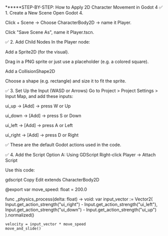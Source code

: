 ******STEP-BY-STEP: How to Apply 2D Character Movement in Godot 4
✅ 1. Create a New Scene
Open Godot 4.

Click + Scene → Choose CharacterBody2D → name it Player.

Click "Save Scene As", name it Player.tscn.

✅ 2. Add Child Nodes
In the Player node:

Add a Sprite2D (for the visual).

Drag in a PNG sprite or just use a placeholder (e.g. a colored square).

Add a CollisionShape2D

Choose a shape (e.g. rectangle) and size it to fit the sprite.

✅ 3. Set Up the Input (WASD or Arrows)
Go to Project > Project Settings > Input Map, and add these inputs:

ui_up → [Add] → press W or Up

ui_down → [Add] → press S or Down

ui_left → [Add] → press A or Left

ui_right → [Add] → press D or Right

✅ These are the default Godot actions used in the code.

✅ 4. Add the Script
Option A: Using GDScript
Right-click Player → Attach Script

Use this code:

gdscript
Copy
Edit
extends CharacterBody2D

@export var move_speed: float = 200.0

func _physics_process(delta: float) -> void:
    var input_vector := Vector2(
        Input.get_action_strength("ui_right") - Input.get_action_strength("ui_left"),
        Input.get_action_strength("ui_down") - Input.get_action_strength("ui_up")
    ).normalized()

    velocity = input_vector * move_speed
    move_and_slide()
